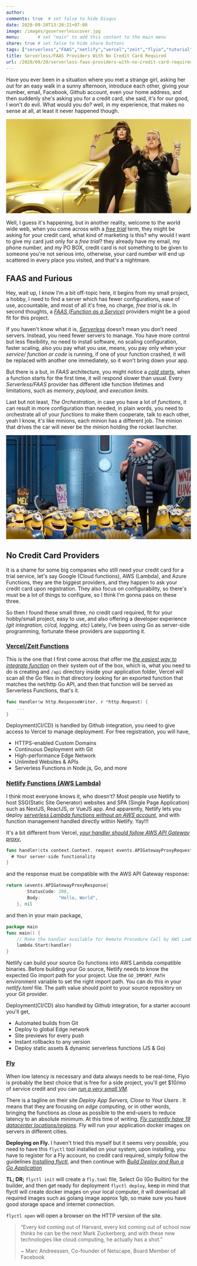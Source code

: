 ```yaml
---
author: 
comments: true	# set false to hide Disqus
date: 2020-09-20T13:20:21+07:00
image: /images/goserverlesscover.jpg
menu: 		# set "main" to add this content to the main menu
share: true	# set false to hide share buttons
tags: ["serverless","FAAS","netlify","vercel","zeit","flyio","tutorial","golang"]
title: Serverless/FAAS Providers With No Credit Card Required
url: /2020/09/20/serverless-faas-providers-with-no-credit-card-required
---
```


Have you ever been in a situation where you met a strange girl, asking her out for an easy walk in a sunny afternoon, introduce each other, giving your number, email, Facebook, Github account, even your home address, and then suddenly she's asking you for a credit card, she said, it's for our good, I won't do evil. What would you do? well, in my experience, that makes no sense at all, at least it never happened though.

![hustle film](/images/hustlegirls.jpg)

Well, I guess it's happening, but in another reality, welcome to the world wide web, when you come across with a _[free trial](https://en.wiktionary.org/wiki/free_trial)_ term, they might be asking for your credit card, what kind of marketing is this? why would I want to give my card just only for a _free trial_? they already have my email, my phone number, and my PO BOX, credit card is not something to be given to someone you're not serious into, otherwise, your card number will end up scattered in every place you visited, and that's a nightmare.

## FAAS and Furious

Hey, wait up, I know I'm a bit off-topic here, it begins from my small project, a hobby, I need to find a server which has fewer configurations, ease of use, accountable, and most of all it's free, no charge, _free trial_ is ok. In second thoughts, a _[FAAS (Function as a Service)](https://www.cloudflare.com/learning/serverless/glossary/function-as-a-service-faas/)_ providers might be a good fit for this project. 

If you haven't know what it is, _[Serverless](https://martinfowler.com/articles/serverless.html)_ doesn’t mean you don’t need servers. Instead, you need fewer servers to manage. You have more control but less flexibility, no need to install software, no scaling configuration, faster scaling, also you pay what you use, means, you pay only when your _service/ function or code_ is running, if one of your function crashed, it will be replaced with another one immediately, so it won't bring down your app.

But there is a but, in _FAAS_ architecture, you might notice a _[cold starts](https://www.serverless.com/blog/keep-your-lambdas-warm)_, when a function starts for the first time, it will respond slower than usual. Every _Serverless/FAAS_ provider has different idle function lifetimes and limitations, such as _memory_, _payload_, and _execution limits_. 

Last but not least, _The Orchestration_, in case you have a lot of _functions_, it can result in more configuration than needed, in plain words, you need to orchestrate all of your _functions_ to make them cooperate, talk to each other, yeah I know, it's like minions, each minion has a different job. The minion that drives the car will never be the minion holding the rocket launcher.

![minion faas](/images/minionfaas.jpg)

## No Credit Card Providers

It is a shame for some big companies who still need your credit card for a trial service, let's say Google (Cloud functions), AWS (Lambda), and Azure Functions, they are the biggest providers, and they happen to ask your credit card upon registration. They also focus on configurability, so there's must be a lot of things to configure, so I think I'm gonna pass on these three.

So then I found these small three, no credit card required, fit for your hobby/small project, easy to use, and also offering a developer experience _(git integration, ci/cd, logging, etc)_ Lately, I’ve been using Go as server-side programming, fortunate these providers are supporting it.

### [Vercel/Zeit Functions](https://vercel.com/)

This is the one that I first come across that offer me _[the easiest way to integrate function](https://vercel.com/docs/serverless-functions/introduction)_ on their system out of the box, which is, what you need to do is creating and `/api` directory inside your application folder, Vercel will scan all the Go files in that directory looking for an exported function that matches the net/http Go API, and then that function will be served as Serverless Functions, that's it. 

```go
func Handler(w http.ResponseWriter, r *http.Request) {
    ...
}
```
Deployment(CI/CD) is handled by Github integration, you need to give access to Vercel to manage deployment. For free registration, you will have,
- HTTPS-enabled Custom Domains
- Continuous Deployment with Git
- High-performance Edge Network
- Unlimited Websites & APIs
- Serverless Functions in Node.js, Go, and more

### [Netlify Functions (AWS Lambda)](http://netlify.com)

I think most everyone knows it, who doesn't? Most people use Netlify to host SSG(Static Site Generator) websites and SPA (Single Page Application) such as NextJS, ReactJS, or VueJS app. And apparently, Netlify lets you deploy _[serverless Lambda functions without an AWS account](https://docs.netlify.com/functions/overview/)_, and with function management handled directly within Netlify. Yay!!!

It's a bit different from Vercel, _[your handler should follow AWS API Gateway proxy](https://docs.netlify.com/functions/build-with-go)_,
```go
func handler(ctx context.Context, request events.APIGatewayProxyRequest) (*events.APIGatewayProxyResponse, error) {
  # Your server-side functionality
}
```

and the response must be compatible with the AWS API Gateway response:
```go
return &events.APIGatewayProxyResponse{
        StatusCode: 200,
        Body:       "Hello, World",
    }, nil
```

and then in your main package, 
```go
package main
func main() {
    // Make the handler available for Remote Procedure Call by AWS Lambda
    lambda.Start(handler)
}
```

Netlify can build your source Go functions into AWS Lambda compatible binaries. Before building your Go source, Netlify needs to know the expected Go import path for your project. Use the `GO_IMPORT_PATH` environment variable to set the right import path. You can do this in your _netlify.toml_ file. The path value should point to your source repository on your Git provider.

Deployment(CI/CD) also handled by Github integration, for a starter account you'll get,
- Automated builds from Git
- Deploy to global Edge network
- Site previews for every push
- Instant rollbacks to any version
- Deploy static assets & dynamic serverless functions (JS & Go)

### [Fly](http://fly.io)

When low latency is necessary and data always needs to be real-time, Flyio is probably the best choice that is free for a side project, you'll get $10/mo of service credit and you can _[run a very small VM](https://fly.io/docs/about/pricing/)_.

There is a tagline on their site _Deploy App Servers, Close to Your Users_ . It means that they are focusing on _edge computing_, or in other words, bringing the functions as close as possible to the end-users to reduce latency to an absolute minimum. At this time of writing, _[Fly currently have 19 datacenter locations/regions](https://fly.io/docs/reference/regions/)_. Fly will run your application docker images on servers in different cities.

__Deploying on Fly.__ I haven't tried this myself but it seems very possible, you need to have this `flyctl` tool installed on your system, upon installing, you have to register for a Fly account, no credit card required, simply follow the guidelines _[Installing flyctl](https://fly.io/docs/getting-started/installing-flyctl/)_, and then continue with _[Build Deploy and Run a Go Application](https://fly.io/docs/getting-started/golang/)_

__TL; DR;__ `flyctl init` will create a `fly.toml` file, Select Go (Go Builtin) for the builder, and then get ready for deployment `flyctl deploy`, keep in mind that flyctl will create docker images on your local computer, it will download all required images such as golang image approx 1gb, so make sure you have good storage space and internet connection.

`flyctl open` will open a browser on the HTTP version of the site.

> “Every kid coming out of Harvard, every kid coming out of school now thinks he can be the next Mark Zuckerberg, and with these new technologies like cloud computing, he actually has a shot.” 
> 
> ~ Marc Andreessen, Co-founder of Netscape, Board Member of Facebook